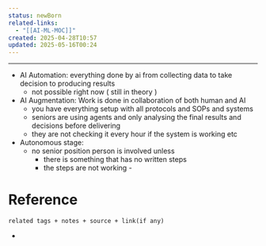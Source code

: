 ```yaml
---
status: newBorn
related-links:
  - "[[AI-ML-MOC]]"
created: 2025-04-28T10:57
updated: 2025-05-16T00:24
---
```

---

- AI Automation: everything done by ai from collecting data to take decision to producing results
	- not possible right now ( still in theory )
- AI Augmentation: Work is done in collaboration of both human and AI
	- you have everything setup with all protocols and SOPs and systems
	- seniors are using agents and only analysing the final results and decisions before delivering
	- they are not checking it every hour if the system is working etc
- Autonomous stage: 
	- no senior position person is involved unless 
		- there is something that has no written steps
		- the steps are not working
					- 


# Reference
`related tags + notes + source + link(if any)`
 

- 